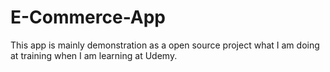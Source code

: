  # E-Commerce-App
 This app is mainly demonstration as a open source project what I am doing at training when I am learning at Udemy.
